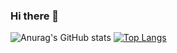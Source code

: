 ### Hi there 👋

![Anurag's GitHub stats](https://github-readme-stats-gold-alpha.vercel.app/api?username=jundachen10&show_icons=true)
[![Top Langs](https://github-readme-stats.vercel.app/api/top-langs/?username=jundachen10)](https://github.com/anuraghazra/github-readme-stats)

<!--
**jundachen10/jundachen10** is a ✨ _special_ ✨ repository because its `README.md` (this file) appears on your GitHub profile.

Here are some ideas to get you started:

- 🔭 I’m currently working on ...
- 🌱 I’m currently learning ...
- 👯 I’m looking to collaborate on ...
- 🤔 I’m looking for help with ...
- 💬 Ask me about ...
- 📫 How to reach me: ...
- 😄 Pronouns: ...
- ⚡ Fun fact: ...
-->

